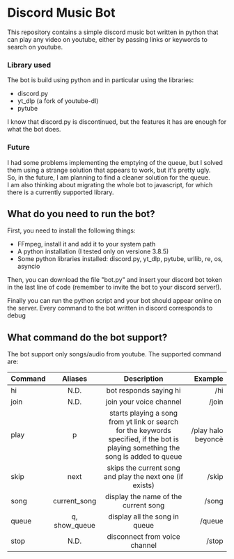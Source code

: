 # Discord Music Bot
This repository contains a simple discord music bot written in python that can play any video on youtube, either by passing links or keywords to search on youtube.    

### Library used
The bot is build using python and in particular using the libraries: 
- discord.py
- yt_dlp (a fork of youtube-dl)
- pytube 

I know that discord.py is discontinued, but the features it has are enough for what the bot does.  
### Future 
I had some problems implementing the emptying of the queue, but I solved them using a strange solution that appears to work, but it's pretty ugly.  
So, in the future, I am planning to find a cleaner solution for the queue.  
I am also thinking about migrating the whole bot to javascript, for which there is a currently supported library.

## What do you need to run the bot?
First, you need to install the following things:
- FFmpeg, install it and add it to your system path
- A python installation (I tested only on versione 3.8.5)
- Some python libraries installed: discord.py, yt_dlp, pytube, urllib, re, os, asyncio

Then, you can download the file "bot.py" and insert your discord bot token in the last line of code (remember to invite the bot to your discord server!).

Finally you can run the python script and your bot should appear online on the server. Every command to the bot written in discord corresponds to debug 

## What command do the bot support?
The bot support only songs/audio from youtube. The supported command are:  

| Command       | Aliases           | Description                     | Example           |
| :---          |       :----:      |      :----:                     |            ---:   |
| hi            | N.D.              | bot responds saying hi          | /hi               |
| join          | N.D.              | join your voice channel         | /join             |
| play          | p                 | starts playing a song from yt link or search for the keywords specified, if the bot is playing something the song is added to queue | /play halo beyoncè           |
| skip          | next              | skips the current song and play the next one (if exists) | /skip            |
| song          | current_song      | display the name of the current song | /song             |
| queue         | q, show_queue     | display all the song in queue        | /queue            |
| stop          | N.D.              | disconnect from voice channel        | /stop             |